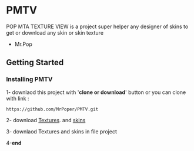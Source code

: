 # PMTV
POP MTA TEXTURE VIEW is a project super helper any designer of skins to get or download any skin or skin texture
- Mr.Pop


## Getting Started

### Installing PMTV

1- downlaod this project with '**clone or download**' button or you can clone with link :
```git
https://github.com/MrPoper/PMTV.git
```
2- download [Textures](https://drive.google.com/file/d/18EbizRlZBHsXj2ijeqktDK204ZCt_N_J/view?usp=drivesdk). and [skins](https://drive.google.com/file/d/1AAMgkzRyUpe5xlwKUZrcy-wwFlwil5Ng/view?usp=drivesdk)

3- downlaod Textures and skins in file project 

4-**end**
